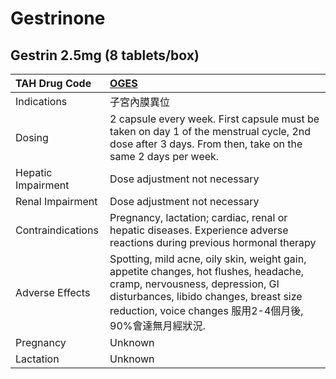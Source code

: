 # Gestrinone

## Gestrin 2.5mg (8 tablets/box)

| TAH Drug Code      | [**OGES**](https://www.tahsda.org.tw/drugs/hissearch.php?drug_code=OGES)                                                                                                                                                      |
|:-------------------|:------------------------------------------------------------------------------------------------------------------------------------------------------------------------------------------------------------------------------|
| Indications        | 子宮內膜異位                                                                                                                                                                                                                  |
| Dosing             | 2 capsule every week. First capsule must be taken on day 1 of the menstrual cycle, 2nd dose after 3 days. From then, take on the same 2 days per week.                                                                        |
| Hepatic Impairment | Dose adjustment not necessary                                                                                                                                                                                                 |
| Renal Impairment   | Dose adjustment not necessary                                                                                                                                                                                                 |
| Contraindications  | Pregnancy, lactation; cardiac, renal or hepatic diseases. Experience adverse reactions during previous hormonal therapy                                                                                                       |
| Adverse Effects    | Spotting, mild acne, oily skin, weight gain, appetite changes, hot flushes, headache, cramp, nervousness, depression, GI disturbances, libido changes, breast size reduction, voice changes 服用2-4個月後, 90%會達無月經狀況. |
| Pregnancy          | Unknown                                                                                                                                                                                                                       |
| Lactation          | Unknown                                                                                                                                                                                                                       |


